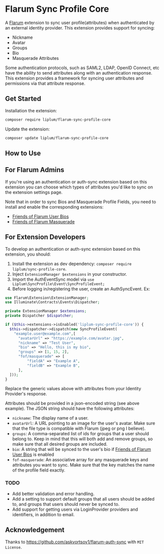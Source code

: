 # Flarum Sync Profile Core

A [Flarum](http://flarum.org) extension to sync user profile(attributes) when authenticated by an external identity provider. This extension provides support for syncing:

- Nickname
- Avatar
- Groups
- Bio
- Masquerade Attributes

Some authentication protocols, such as SAML2, LDAP, OpenID Connect, etc have the ability to send attributes along with an authentication response. This extension provides a framework for syncing user attributes and permissions via that attribute response.

## Get Started

Installation the extension:

```sh
composer require liplum/flarum-sync-profile-core
```

Update the extension:

```sh
composer update liplum/flarum-sync-profile-core
```

## How to Use

## For Flarum Admins

If you're using an authentication or auth-sync extension based on this extension
you can choose which types of attributes you'd like to sync on the extension settings page.

Note that in order to sync Bios and Masquerade Profile Fields, you need to install and enable the corresponding extensions:

- [Friends of Flarum User Bios](https://github.com/FriendsOfFlarum/user-bio)
- [Friends of Flarum Masquerade](https://github.com/FriendsOfFlarum/masquerade)

## For Extension Developers

To develop an authentication or auth-sync extension based on this extension, you should:

1. Install the extension as dev dependency: `composer require liplum/sync-profile-core`.
2. Inject `ExtensionManager $extensions` in your constructor.
3. Import the AuthEventSync model via `use Liplum\SyncProfile\Event\SyncProfileEvent;`
4. Before logging in/registering the user, create an AuthSyncEvent. Ex:

```php
use Flarum\Extension\ExtensionManager;
use Illuminate\Contracts\Events\Dispatcher;

private ExtensionManager $extensions;
private Dispatcher $dispatcher;

if ($this->extensions->isEnabled('liplum-sync-profile-core')) {
  $this->dispatcher->dispatch(new SyncProfileEvent(
    "example.user@example.com",[
      "avatarUrl" => "https://example.com/avatar.jpg",
      "nickname" => "Test User",
      "bio" => "Hello, this is my bio",
      "groups" => [1, 15, 2],
      "fof/masquerade" => [
          "fieldA" => "Example A",
          "fieldB" => "Example B",
      ],
  ]));
}
```

Replace the generic values above with attributes from your Identity Provider's response.

Attributes should be provided in a json-encoded string (see above example). The JSON string should have the following attributes:

- `nickname`: The display name of a user.
- `avatarUrl`: A URL pointing to an image for the user's avatar. Make sure that the file type is compatible with Flarum (jpeg or png I believe).
- `groups`: A comma-separated list of ids for groups that a user should belong to. Keep in mind that this will both add and remove groups, so make sure that all desired groups are included.
- `bio`: A string that will be synced to the user's bio if [Friends of Flarum User Bios](https://github.com/FriendsOfFlarum/user-bio) is enabled
- `fof-masquerade`: An associative array for any masquerade keys and attributes you want to sync. Make sure that the key matches the name of the profile field exactly.

### TODO

- Add better validation and error handling.
- Add a setting to support default groups that all users should be added to, and groups that users should never be synced to.
- Add support for getting users via LoginProvider providers and identifiers, in addition to email.

## Acknowledgement

Thanks to <https://github.com/askvortsov1/flarum-auth-sync> with `MIT License`.
